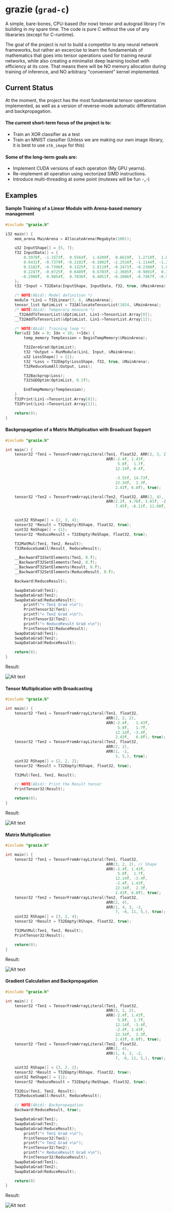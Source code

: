 # grazie (`grad-c`)
A simple, bare-bones, CPU-based (for now) tensor and autograd library I'm building in my spare time. The code is pure C without the use of any libararies (except for C-runtime).

The goal of the project is not to build a competitor to any neural network frameworks, but rather an excercise to learn the fundamentals of mathematics that goes into tensor operations used for training neural networks, while also creating a minimalist deep learning toolset with efficiency at its core.
That means there will be NO memory allocation during training of inference, and NO arbitracy "convenient" kernel implemented.

## Current Status
At the moment, the project has the most fundamental tensor operations implemented, as well as a version of reverse-mode automatic differentiation and backpropagation.


#### The current short-term focus of the project is to:
- Train an XOR classifier as a test 
- Train an MNIST classifier (Unless we are making our own image library, it is best to use `stb_image` for this)

#### Some of the long-term goals are:
- Implement CUDA versions of each operation (My GPU yearns).
- Re-implement all operation using vectorized SIMD instructions.
- Introduce multi-threading at some point (mutexes will be fun -_-)

## Examples
#### Sample Training of a Linear Module with Arena-based memory management
```C
#include "grazie.h"

i32 main() {
    mem_arena MainArena = AllocateArena(Megabyte(100));

    u32 InputShape[] = {5, 7};
    f32 InputData[] = {
        0.3978f, -1.1573f,  0.5564f,  1.4209f,  0.6619f,  1.2710f,  1.0088f,
        0.6431f, -0.7379f, -0.2102f, -0.1002f, -2.2516f, -1.1144f, -1.2046f,
        0.5182f, -0.7396f,  0.1325f,  2.8119f, -0.2471f, -0.2388f,  1.0221f,
        0.2247f, -0.0725f,  0.6489f,  0.6703f, -2.3605f, -0.9891f,  0.3283f,
       -0.2900f,  0.9854f,  0.7036f,  0.4051f, -0.2086f, -0.7467f, -0.5946f
    };
    t32 *Input = T32Data(InputShape, InputData, f32, true, &MainArena);

    /* NOTE(Abid): Model definition */
    module *Lin1 = T32Linear(7, 6, &MainArena);
    tensor_list OptimList = T32AllocateTensorList(1024, &MainArena);
    /* NOTE(Abid): Temporary measure */
    __T32AddToTensorList(&OptimList, Lin1->TensorList.Array[0]);
    __T32AddToTensorList(&OptimList, Lin1->TensorList.Array[1]);

    /* NOTE(Abid): Training loop */
    for(u32 Idx = 0; Idx < 10; ++Idx) {
        temp_memory TempSession = BeginTempMemory(&MainArena);

        T32ZeroGrad(OptimList);
        t32 *Output = RunModule(Lin1, Input, &MainArena);
        u32 LossShape[] = {1};
        t32 *Loss = T32Empty(LossShape, f32, true, &MainArena);
        T32ReduceSumAll(Output, Loss);

        T32Backprop(Loss);
        T32SGDOptim(OptimList, 0.1f);

        EndTempMemory(TempSession);
    }
    T32Print(Lin1->TensorList.Array[0]);
    T32Print(Lin1->TensorList.Array[1]);

    return(0);
}
```
#### Backpropagation of a Matrix Multiplication with Broadcast Support
```C
#include "grazie.h"

int main() {
    tensor32 *Ten1 = TensorFromArrayLiteral(Ten1, float32, ARR(2, 3, 2),
                                            ARR(-2.4f, 1.43f,
                                                 5.8f,  1.7f,
                                                12.14f, 0.4f,

                                                -3.55f, 14.73f,
                                                22.34f,  2.3f,
                                                2.43f, 6.8f), true);

    tensor32 *Ten2 = TensorFromArrayLiteral(Ten2, float32, ARR(2, 4),
                                            ARR(2.2f, 4.76f, 3.01f, -2.93f,
                                                7.45f, -6.11f, 11.08f, 5.3f), true);


    uint32 RShape[] = {2, 3, 4};
    tensor32 *Result = T32Empty(RShape, float32, true);
    uint32 ReShape[] = {1};
    tensor32 *ReduceResult = T32Empty(ReShape, float32, true);

    T32MatMul(Ten1, Ten2, Result);
    T32ReduceSumAll(Result, ReduceResult);

    __BackwardT32SetElements(Ten1, 0.f);
    __BackwardT32SetElements(Ten2, 0.f);
    __BackwardT32SetElements(Result, 0.f);
    __BackwardT32SetElements(ReduceResult, 0.f);

    Backward(ReduceResult);

    SwapDataGrad(Ten1);
    SwapDataGrad(Ten2);
    SwapDataGrad(ReduceResult);
        printf("< Ten1 Grad >\n");
        PrintTensor32(Ten1);
        printf("< Ten2 Grad >\n");
        PrintTensor32(Ten2);
        printf("< ReduceResult Grad >\n");
        PrintTensor32(ReduceResult);
    SwapDataGrad(Ten1);
    SwapDataGrad(Ten2);
    SwapDataGrad(ReduceResult);

    return(0);
}
```
Result:

![Alt text](doc/ex_0.png "Result")

#### Tensor Multiplication with Broadcasting
```C
#include "grazie.h"

int main() {
    tensor32 *Ten1 = TensorFromArrayLiteral(Ten1, float32,
                                            ARR(2, 2, 2), 
                                            ARR(-2.4f,   1.43f,
                                                 5.8f,   1.7f,
                                                12.14f, -3.4f,
                                                2.43f,   6.8f), true);
    tensor32 *Ten2 = TensorFromArrayLiteral(Ten2, float32,
                                            ARR(2, 2),
                                            ARR(1, -2, 
                                                3, 5,), true); 
    uint32 RShape[] = {2, 2, 2};
    tensor32 *Result = T32Empty(RShape, float32, true);

    T32Mul(Ten1, Ten2, Result);

    // NOTE(Abid): Print the Result tensor
    PrintTensor32(Result);

    return(0);
}
```
Result:

![Alt text](doc/ex_1.png "Result")

#### Matrix Multiplication
```C
#include "grazie.h"

int main() {
    tensor32 *Ten1 = TensorFromArrayLiteral(Ten1, float32,
                                            ARR(3, 2, 2), // Shape
                                            ARR(-2.4f, 1.43f,
                                                 5.8f,  1.7f,
                                                12.14f, -3.4f,
                                                -2.4f, 1.43f,
                                                22.34f,  2.3f,
                                                2.43f, 6.8f), true);
    tensor32 *Ten2 = TensorFromArrayLiteral(Ten2, float32,
                                            ARR(2, 4),
                                            ARR(1, 4, 3, -2,
                                                7, -6, 11, 5,), true);
    uint32 RShape[] = {3, 2, 4};
    tensor32 *Result = T32Empty(RShape, float32, true);

    T32MatMul(Ten1, Ten2, Result);
    PrintTensor32(Result);

    return(0);
}
```
Result:

![Alt text](doc/ex_2.png "Result")

#### Gradient Calculation and Backpropagation
```C
#include "grazie.h"

int main() {
    tensor32 *Ten1 = TensorFromArrayLiteral(Ten1, float32,
                                            ARR(3, 2, 2),
                                            ARR(-2.4f, 1.43f,
                                                 5.8f,  1.7f,
                                                12.14f, -3.4f,
                                                -2.4f, 1.43f,
                                                22.34f,  2.3f,
                                                2.43f, 6.8f), true);
    tensor32 *Ten2 = TensorFromArrayLiteral(Ten2, float32,
                                            ARR(2, 4),
                                            ARR(1, 4, 3, -2,
                                                7, -6, 11, 5,), true);

    uint32 RShape[] = {3, 2, 2};
    tensor32 *Result = T32Empty(RShape, float32, true);
    uint32 ReShape[] = {1};
    tensor32 *ReduceResult = T32Empty(ReShape, float32, true);

    T32Div(Ten1, Ten2, Result);
    T32ReduceSumAll(Result, ReduceResult);

    // NOTE(Abid): Backpropagation
    Backward(ReduceResult, true);

    SwapDataGrad(Ten1);
    SwapDataGrad(Ten2);
    SwapDataGrad(ReduceResult);
        printf("< Ten1 Grad >\n");
        PrintTensor32(Ten1);
        printf("< Ten2 Grad >\n");
        PrintTensor32(Ten2);
        printf("< ReduceResult Grad >\n");
        PrintTensor32(ReduceResult);
    SwapDataGrad(Ten1);
    SwapDataGrad(Ten2);
    SwapDataGrad(ReduceResult);

    return(0)
}
```
Result:

![Alt text](doc/ex_3.png "Result")
